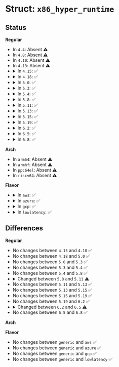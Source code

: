 # Struct: <code>x86_hyper_runtime</code>

## Status
<b>Regular</b>
<ul>
<li>
In <code>4.4</code>: Absent ⚠️
</li>
<li>
In <code>4.8</code>: Absent ⚠️
</li>
<li>
In <code>4.10</code>: Absent ⚠️
</li>
<li>
In <code>4.13</code>: Absent ⚠️
</li>
<li>
<details>
<summary>In <code>4.15</code>: ✅</summary>

```c
struct x86_hyper_runtime {
    void (*pin_vcpu)(int);
};
```
</details>
</li>
<li>
<details>
<summary>In <code>4.18</code>: ✅</summary>

```c
struct x86_hyper_runtime {
    void (*pin_vcpu)(int);
};
```
</details>
</li>
<li>
<details>
<summary>In <code>5.0</code>: ✅</summary>

```c
struct x86_hyper_runtime {
    void (*pin_vcpu)(int);
};
```
</details>
</li>
<li>
<details>
<summary>In <code>5.3</code>: ✅</summary>

```c
struct x86_hyper_runtime {
    void (*pin_vcpu)(int);
};
```
</details>
</li>
<li>
<details>
<summary>In <code>5.4</code>: ✅</summary>

```c
struct x86_hyper_runtime {
    void (*pin_vcpu)(int);
};
```
</details>
</li>
<li>
<details>
<summary>In <code>5.8</code>: ✅</summary>

```c
struct x86_hyper_runtime {
    void (*pin_vcpu)(int);
};
```
</details>
</li>
<li>
<details>
<summary>In <code>5.11</code>: ✅</summary>

```c
struct x86_hyper_runtime {
    void (*pin_vcpu)(int);
    void (*sev_es_hcall_prepare)(struct ghcb *, struct pt_regs *);
    bool (*sev_es_hcall_finish)(struct ghcb *, struct pt_regs *);
};
```
</details>
</li>
<li>
<details>
<summary>In <code>5.13</code>: ✅</summary>

```c
struct x86_hyper_runtime {
    void (*pin_vcpu)(int);
    void (*sev_es_hcall_prepare)(struct ghcb *, struct pt_regs *);
    bool (*sev_es_hcall_finish)(struct ghcb *, struct pt_regs *);
};
```
</details>
</li>
<li>
<details>
<summary>In <code>5.15</code>: ✅</summary>

```c
struct x86_hyper_runtime {
    void (*pin_vcpu)(int);
    void (*sev_es_hcall_prepare)(struct ghcb *, struct pt_regs *);
    bool (*sev_es_hcall_finish)(struct ghcb *, struct pt_regs *);
};
```
</details>
</li>
<li>
<details>
<summary>In <code>5.19</code>: ✅</summary>

```c
struct x86_hyper_runtime {
    void (*pin_vcpu)(int);
    void (*sev_es_hcall_prepare)(struct ghcb *, struct pt_regs *);
    bool (*sev_es_hcall_finish)(struct ghcb *, struct pt_regs *);
};
```
</details>
</li>
<li>
<details>
<summary>In <code>6.2</code>: ✅</summary>

```c
struct x86_hyper_runtime {
    void (*pin_vcpu)(int);
    void (*sev_es_hcall_prepare)(struct ghcb *, struct pt_regs *);
    bool (*sev_es_hcall_finish)(struct ghcb *, struct pt_regs *);
};
```
</details>
</li>
<li>
<details>
<summary>In <code>6.5</code>: ✅</summary>

```c
struct x86_hyper_runtime {
    void (*pin_vcpu)(int);
    void (*sev_es_hcall_prepare)(struct ghcb *, struct pt_regs *);
    bool (*sev_es_hcall_finish)(struct ghcb *, struct pt_regs *);
    bool (*is_private_mmio)(u64);
};
```
</details>
</li>
<li>
<details>
<summary>In <code>6.8</code>: ✅</summary>

```c
struct x86_hyper_runtime {
    void (*pin_vcpu)(int);
    void (*sev_es_hcall_prepare)(struct ghcb *, struct pt_regs *);
    bool (*sev_es_hcall_finish)(struct ghcb *, struct pt_regs *);
    bool (*is_private_mmio)(u64);
};
```
</details>
</li>
</ul>
<b>Arch</b>
<ul>
<li>
In <code>arm64</code>: Absent ⚠️
</li>
<li>
In <code>armhf</code>: Absent ⚠️
</li>
<li>
In <code>ppc64el</code>: Absent ⚠️
</li>
<li>
In <code>riscv64</code>: Absent ⚠️
</li>
</ul>
<b>Flavor</b>
<ul>
<li>
<details>
<summary>In <code>aws</code>: ✅</summary>

```c
struct x86_hyper_runtime {
    void (*pin_vcpu)(int);
};
```
</details>
</li>
<li>
<details>
<summary>In <code>azure</code>: ✅</summary>

```c
struct x86_hyper_runtime {
    void (*pin_vcpu)(int);
};
```
</details>
</li>
<li>
<details>
<summary>In <code>gcp</code>: ✅</summary>

```c
struct x86_hyper_runtime {
    void (*pin_vcpu)(int);
};
```
</details>
</li>
<li>
<details>
<summary>In <code>lowlatency</code>: ✅</summary>

```c
struct x86_hyper_runtime {
    void (*pin_vcpu)(int);
};
```
</details>
</li>
</ul>

## Differences
<b>Regular</b>
<ul>
<li>
No changes between <code>4.15</code> and <code>4.18</code> ✅
</li>
<li>
No changes between <code>4.18</code> and <code>5.0</code> ✅
</li>
<li>
No changes between <code>5.0</code> and <code>5.3</code> ✅
</li>
<li>
No changes between <code>5.3</code> and <code>5.4</code> ✅
</li>
<li>
No changes between <code>5.4</code> and <code>5.8</code> ✅
</li>
<li>
<details>
<summary>Changed between <code>5.8</code> and <code>5.11</code> ⚠️</summary>
<ul>
<li>
<b>Field added. </b>
<code>void (*sev_es_hcall_prepare)(struct ghcb *, struct pt_regs *)</code>
</li>
<li>
<b>Field added. </b>
<code>bool (*sev_es_hcall_finish)(struct ghcb *, struct pt_regs *)</code>
</li>
</ul>
</details>
</li>
<li>
No changes between <code>5.11</code> and <code>5.13</code> ✅
</li>
<li>
No changes between <code>5.13</code> and <code>5.15</code> ✅
</li>
<li>
No changes between <code>5.15</code> and <code>5.19</code> ✅
</li>
<li>
No changes between <code>5.19</code> and <code>6.2</code> ✅
</li>
<li>
<details>
<summary>Changed between <code>6.2</code> and <code>6.5</code> ⚠️</summary>
<ul>
<li>
<b>Field added. </b>
<code>bool (*is_private_mmio)(u64)</code>
</li>
</ul>
</details>
</li>
<li>
No changes between <code>6.5</code> and <code>6.8</code> ✅
</li>
</ul>
<b>Arch</b>
<ul>
</ul>
<b>Flavor</b>
<ul>
<li>
No changes between <code>generic</code> and <code>aws</code> ✅
</li>
<li>
No changes between <code>generic</code> and <code>azure</code> ✅
</li>
<li>
No changes between <code>generic</code> and <code>gcp</code> ✅
</li>
<li>
No changes between <code>generic</code> and <code>lowlatency</code> ✅
</li>
</ul>
